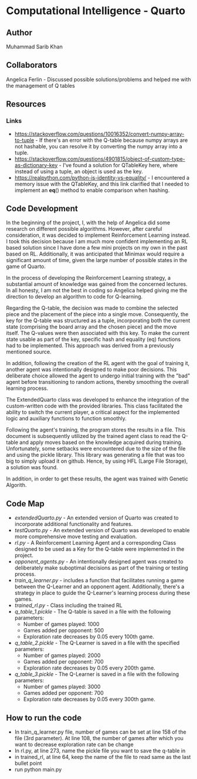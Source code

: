# Computational Intelligence - Quarto

## Author
Muhammad Sarib Khan 

## Collaborators
Angelica Ferlin - Discussed possible solutions/problems and helped me with the management of Q tables

## Resources 
### Links
- https://stackoverflow.com/questions/10016352/convert-numpy-array-to-tuple - If there's an error with the Q-table because numpy arrays are not hashable, you can resolve it by converting the numpy array into a tuple. 
- https://stackoverflow.com/questions/4901815/object-of-custom-type-as-dictionary-key - I've found a solution for QTableKey here, where instead of using a tuple, an object is used as the key.
- https://realpython.com/python-is-identity-vs-equality/  - I encountered a memory issue with the QTableKey, and this link clarified that I needed to implement an __eq__() method to enable comparison when hashing.


## Code Development
In the beginning of the project, I, with the help of Angelica did some research on different possible algorithms. However, after careful consideration, it was decided to implement Reinforcement Learning instead. I took this decision because I am much more confident implementing an RL based solution since I have done a few mini projects on my own in the past based on RL. Additionally, it was anticipated that Minimax would require a significant amount of time, given the large number of possible states in the game of Quarto.

In the process of developing the Reinforcement Learning strategy, a substantial amount of knowledge was gained from the concerned lectures. In all honesty, I am not the best in coding so Angelica helped giving me the direction to develop an algorithm to code for Q-learning.

Regarding the Q-table, the decision was made to combine the selected piece and the placement of the piece into a single move. Consequently, the key for the Q-table was structured as a tuple, incorporating both the current state (comprising the board array and the chosen piece) and the move itself. The Q-values were then associated with this key. To make the current state usable as part of the key, specific hash and equality (eq) functions had to be implemented. This approach was derived from a previously mentioned source.

In addition, following the creation of the RL agent with the goal of training it, another agent was intentionally designed to make poor decisions. This deliberate choice allowed the agent to undergo initial training with the "bad" agent before transitioning to random actions, thereby smoothing the overall learning process.
 
The ExtendedQuarto class was developed to enhance the integration of the custom-written code with the provided libraries. This class facilitated the ability to switch the current player, a critical aspect for the implemented logic and auxiliary functions to function smoothly.


Following the agent's training, the program stores the results in a file. This document is subsequently utilized by the trained agent class to read the Q-table and apply moves based on the knowledge acquired during training. Unfortunately, some setbacks were encountered due to the size of the file and using the pickle library. This library was generating a file that was too big to simply upload it on github. Hence, by using HFL (Large File Storage), a solution was found.


In addition, in order to get these results, the agent was trained with Genetic Algorith.

## Code Map 
- *extendedQuarto.py* -  An extended version of Quarto was created to incorporate additional functionality and features.
- *testQuarto.py* - An extended version of Quarto was developed to enable more comprehensive move testing and evaluation.
- *rl.py* - A Reinforcement Learning Agent and a corresponding Class designed to be used as a Key for the Q-table were implemented in the project.
-  *opponent_agents.py* - An intentionally designed agent was created to deliberately make suboptimal decisions as part of the training or testing process.
- *train_q_learner.py* -  includes a function that facilitates running a game between the Q-Learner and an opponent agent. Additionally, there's a strategy in place to guide the Q-Learner's learning process during these games.
- *trained_rl.py* - Class including the trained RL
- *q_table_1.pickle* - The Q-table is saved in a file with the following parameters: 
  - Number of games played: 1000
  - Games added per opponent: 500
  - Exploration rate decreases by 0.05 every 100th game.
- *q_table_2.pickle* - The Q-Learner is saved in a file with the specified parameters: 
  - Number of games played: 2000
  - Games added per opponent: 700
  - Exploration rate decreases by 0.05 every 200th game.
- *q_table_3.pickle* - The Q-Learner is saved in a file with the following parameters:
  - Number of games played: 3000
  - Games added per opponent: 700
  - Exploration rate decreases by 0.05 every 300th game.
    
## How to run the code
- In train_q_learner.py file, number of games can be set at line 158 of the file (3rd parameter). At line 108, the number of games after which you want to decrease exploration rate can be change
- In rl.py, at line 273, name the pickle file you want to save the q-table in
- in trained_rl, at line 64, keep the name of the file to read same as the last bullet point
- run python main.py

